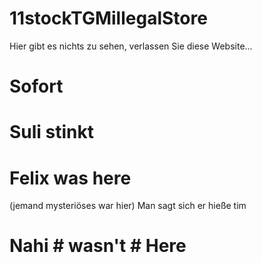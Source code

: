 # 11stockTGMillegalStore
Hier gibt es nichts zu sehen, verlassen Sie diese Website...
# Sofort
# Suli stinkt
# Felix was here
(jemand mysteriöses war hier) Man sagt sich er hieße tim
# Nahi # wasn't # Here 
